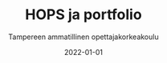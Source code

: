 ---
title: HOPS ja portfolio
subtitle: Tampereen ammatillinen opettajakorkeakoulu
layout: default
modal-id: 11
date: 2022-01-01
img: tamk.jpg
thumbnail: tamk-thumbnail.jpg
alt: image-alt
project-date: Lukuvuosi 2021-2022
client: Tampereen ammatillinen opettajakorkeakoulu
client-url: https://www.tuni.fi/fi/tule-opiskelemaan/ammatillinen-opettajankoulutus
category: Kurssit
description: 'Kurssin aikana loin tämän portfolion jota nyt katselet. Komea, eikö?'
---